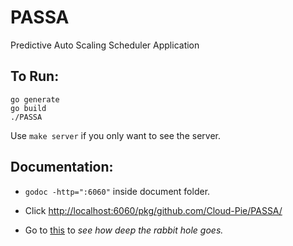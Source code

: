 # PASSA
Predictive Auto Scaling Scheduler Application

## To Run:
`go generate`  
`go build`  
`./PASSA`

Use `make server` if you only want to see the server.


## Documentation:
- `godoc -http=":6060"` inside document folder.
- Click [http://localhost:6060/pkg/github.com/Cloud-Pie/PASSA/](http://localhost:6060/pkg/github.com/Cloud-Pie//PASSA/)

- Go to [this](http://localhost:6060/pkg/github.com/Cloud-Pie/PASSA/?m=all) to *see how deep the rabbit hole goes.*